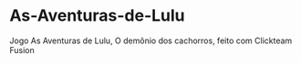 # As-Aventuras-de-Lulu
Jogo As Aventuras de Lulu, O demônio dos cachorros, feito com Clickteam Fusion
